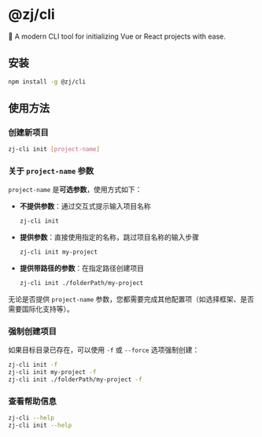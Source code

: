 # @zj/cli

🚀 A modern CLI tool for initializing Vue or React projects with ease.

## 安装

```bash
npm install -g @zj/cli
```

## 使用方法

### 创建新项目

```bash
zj-cli init [project-name]
```

### 关于 `project-name` 参数

`project-name` 是**可选参数**，使用方式如下：

- **不提供参数**：通过交互式提示输入项目名称
  ```bash
  zj-cli init
  ```

- **提供参数**：直接使用指定的名称，跳过项目名称的输入步骤
  ```bash
  zj-cli init my-project
  ```

- **提供带路径的参数**：在指定路径创建项目
  ```bash
  zj-cli init ./folderPath/my-project
  ```

无论是否提供 `project-name` 参数，您都需要完成其他配置项（如选择框架、是否需要国际化支持等）。

### 强制创建项目

如果目标目录已存在，可以使用 `-f` 或 `--force` 选项强制创建：

```bash
zj-cli init -f
zj-cli init my-project -f
zj-cli init ./folderPath/my-project -f
```

### 查看帮助信息

```bash
zj-cli --help
zj-cli init --help
```
